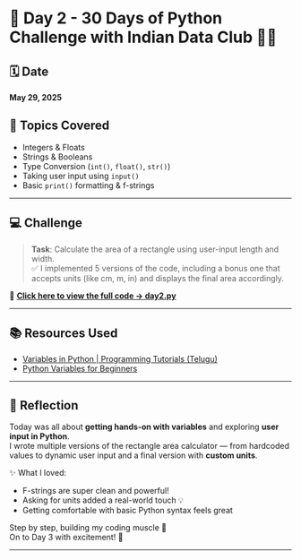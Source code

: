 # 📅 Day 2 - 30 Days of Python Challenge with Indian Data Club 👩‍💻

## 🗓 Date
**May 29, 2025**

## 🧠 Topics Covered
- Integers & Floats
- Strings & Booleans
- Type Conversion (`int()`, `float()`, `str()`)
- Taking user input using `input()`
- Basic `print()` formatting & f-strings

---

## 💻 Challenge

> **Task**: Calculate the area of a rectangle using user-input length and width.  
> ✅ I implemented 5 versions of the code, including a bonus one that accepts units (like cm, m, in) and displays the final area accordingly.

📁 **[Click here to view the full code → day2.py](Day2/day2.py)**

---

## 📚 Resources Used

- [Variables in Python | Programming Tutorials (Telugu)](https://www.youtube.com/watch?v=8tCe1P_cgoY&list=PLeo1K3hjS3uv5U-Lmlnucd7gqF-3ehIh0&index=3)
- [Python Variables for Beginners](https://youtu.be/LKFrQXaoSMQ?si=3TVlbPgiXBPRBXsI)

---

## 💭 Reflection

Today was all about **getting hands-on with variables** and exploring **user input in Python**.  
I wrote multiple versions of the rectangle area calculator — from hardcoded values to dynamic user input and a final version with **custom units**.

✨ What I loved:
- F-strings are super clean and powerful!
- Asking for units added a real-world touch 💡
- Getting comfortable with basic Python syntax feels great

Step by step, building my coding muscle 💪  
On to Day 3 with excitement! 🚀

---
